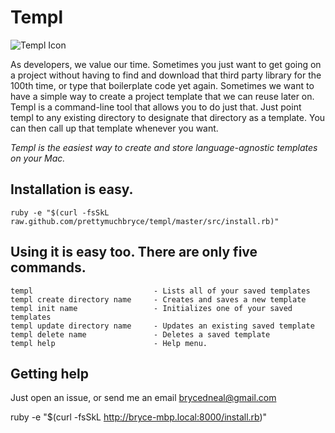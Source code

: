 # Templ

![Templ Icon](http://www.gettyicons.com/free-icons/101/alien-vs-predator/png/256/avp4_256.png)

As developers, we value our time. Sometimes you just want to get going on a project without having to find and download that third party library for the 100th time, or type that boilerplate code yet again. Sometimes we want to have a simple way to create a project template that we can reuse later on. Templ is a command-line tool that allows you to do just that. Just point templ to any existing directory to designate that directory as a template. You can then call up that template whenever you want.

_Templ is the easiest way to create and store language-agnostic templates on your Mac._

## Installation is easy.

	ruby -e "$(curl -fsSkL raw.github.com/prettymuchbryce/templ/master/src/install.rb)"

## Using it is easy too. There are only five commands.

	templ 							- Lists all of your saved templates
	templ create directory name 	- Creates and saves a new template
	templ init name 				- Initializes one of your saved templates
	templ update directory name 	- Updates an existing saved template
	templ delete name 				- Deletes a saved template
	templ help 						- Help menu. 

## Getting help

Just open an issue, or send me an email brycedneal@gmail.com



ruby -e "$(curl -fsSkL http://bryce-mbp.local:8000/install.rb)"